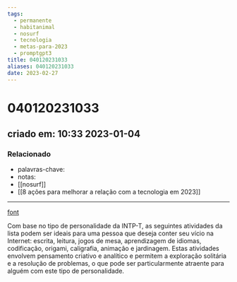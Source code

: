 ```yaml
---
tags:
  - permanente
  - habitanimal
  - nosurf
  - tecnologia
  - metas-para-2023
  - promptgpt3
title: 040120231033
aliases: 040120231033
date: 2023-02-27
---
```


# 040120231033

## criado em: 10:33 2023-01-04

### Relacionado

- palavras-chave: 
- notas: 
- [[nosurf]]
- [[8 ações para melhorar a relação com a tecnologia em 2023]]
---

[font](https://nosurf.net/activity-list/)

Com base no tipo de personalidade da INTP-T, as seguintes atividades da lista podem ser ideais para uma pessoa que deseja conter seu vício na Internet: escrita, leitura, jogos de mesa, aprendizagem de idiomas, codificação, origami, caligrafia, animação e jardinagem. Estas atividades envolvem pensamento criativo e analítico e permitem a exploração solitária e a resolução de problemas, o que pode ser particularmente atraente para alguém com este tipo de personalidade.
